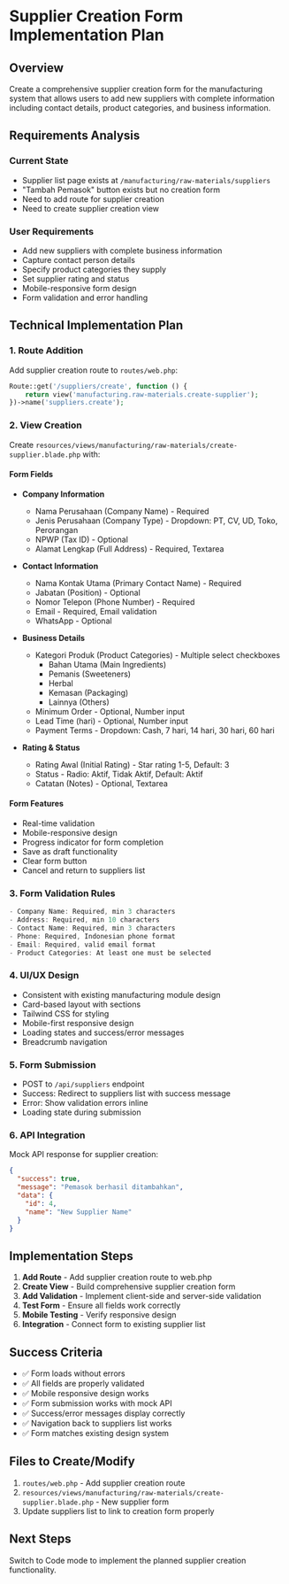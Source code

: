 # Supplier Creation Form Implementation Plan

## Overview
Create a comprehensive supplier creation form for the manufacturing system that allows users to add new suppliers with complete information including contact details, product categories, and business information.

## Requirements Analysis

### Current State
- Supplier list page exists at `/manufacturing/raw-materials/suppliers`
- "Tambah Pemasok" button exists but no creation form
- Need to add route for supplier creation
- Need to create supplier creation view

### User Requirements
- Add new suppliers with complete business information
- Capture contact person details
- Specify product categories they supply
- Set supplier rating and status
- Mobile-responsive form design
- Form validation and error handling

## Technical Implementation Plan

### 1. Route Addition
Add supplier creation route to `routes/web.php`:
```php
Route::get('/suppliers/create', function () {
    return view('manufacturing.raw-materials.create-supplier');
})->name('suppliers.create');
```

### 2. View Creation
Create `resources/views/manufacturing/raw-materials/create-supplier.blade.php` with:

#### Form Fields
- **Company Information**
  - Nama Perusahaan (Company Name) - Required
  - Jenis Perusahaan (Company Type) - Dropdown: PT, CV, UD, Toko, Perorangan
  - NPWP (Tax ID) - Optional
  - Alamat Lengkap (Full Address) - Required, Textarea

- **Contact Information**
  - Nama Kontak Utama (Primary Contact Name) - Required
  - Jabatan (Position) - Optional
  - Nomor Telepon (Phone Number) - Required
  - Email - Required, Email validation
  - WhatsApp - Optional

- **Business Details**
  - Kategori Produk (Product Categories) - Multiple select checkboxes
    - Bahan Utama (Main Ingredients)
    - Pemanis (Sweeteners)
    - Herbal
    - Kemasan (Packaging)
    - Lainnya (Others)
  - Minimum Order - Optional, Number input
  - Lead Time (hari) - Optional, Number input
  - Payment Terms - Dropdown: Cash, 7 hari, 14 hari, 30 hari, 60 hari

- **Rating & Status**
  - Rating Awal (Initial Rating) - Star rating 1-5, Default: 3
  - Status - Radio: Aktif, Tidak Aktif, Default: Aktif
  - Catatan (Notes) - Optional, Textarea

#### Form Features
- Real-time validation
- Mobile-responsive design
- Progress indicator for form completion
- Save as draft functionality
- Clear form button
- Cancel and return to suppliers list

### 3. Form Validation Rules
```javascript
- Company Name: Required, min 3 characters
- Address: Required, min 10 characters
- Contact Name: Required, min 3 characters
- Phone: Required, Indonesian phone format
- Email: Required, valid email format
- Product Categories: At least one must be selected
```

### 4. UI/UX Design
- Consistent with existing manufacturing module design
- Card-based layout with sections
- Tailwind CSS for styling
- Mobile-first responsive design
- Loading states and success/error messages
- Breadcrumb navigation

### 5. Form Submission
- POST to `/api/suppliers` endpoint
- Success: Redirect to suppliers list with success message
- Error: Show validation errors inline
- Loading state during submission

### 6. API Integration
Mock API response for supplier creation:
```json
{
  "success": true,
  "message": "Pemasok berhasil ditambahkan",
  "data": {
    "id": 4,
    "name": "New Supplier Name"
  }
}
```

## Implementation Steps

1. **Add Route** - Add supplier creation route to web.php
2. **Create View** - Build comprehensive supplier creation form
3. **Add Validation** - Implement client-side and server-side validation
4. **Test Form** - Ensure all fields work correctly
5. **Mobile Testing** - Verify responsive design
6. **Integration** - Connect form to existing supplier list

## Success Criteria
- ✅ Form loads without errors
- ✅ All fields are properly validated
- ✅ Mobile responsive design works
- ✅ Form submission works with mock API
- ✅ Success/error messages display correctly
- ✅ Navigation back to suppliers list works
- ✅ Form matches existing design system

## Files to Create/Modify
1. `routes/web.php` - Add supplier creation route
2. `resources/views/manufacturing/raw-materials/create-supplier.blade.php` - New supplier form
3. Update suppliers list to link to creation form properly

## Next Steps
Switch to Code mode to implement the planned supplier creation functionality.
